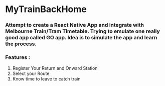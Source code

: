 # MyTrainBackHome

### Attempt to create a React Native App and integrate with Melbourne Train/Tram Timetable. Trying to emulate one really good app called GO app. Idea is to simulate the app and learn the process.

### Features :
1. Register Your Return and Onward Station
2. Select your Route
3. Know time to leave to catch train
